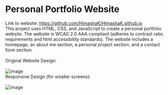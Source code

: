 # Personal Portfolio Website
Link to website: https://github.com/HimashaK/HimashaK.github.io <br>
This project uses HTML, CSS, and JavaScript to create a personal portfolio website. The website is WCAG 2.0 AAA compliant (adheres to contrast ratio requirements and html accessibility standards). The website includes a homepage, an about me section, a personal project section, and a contact form section.
<br><br>
Original Website Design: <br><br>
![image](https://github.com/HimashaK/personal_portfolioHK/assets/90633056/5804f778-64c8-485f-b505-40e5034c9e2f)
<br>
Responsive Design (for smaller screens): <br><br>
![image](https://github.com/HimashaK/personal_portfolioHK/assets/90633056/68384105-bb9b-42ca-af64-be06cb66d15d)



